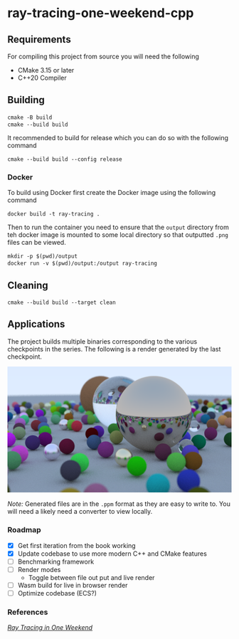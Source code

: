 # ray-tracing-one-weekend-cpp

## Requirements

For compiling this project from source you will need the following

- CMake 3.15 or later
- C++20 Compiler

## Building

```shell
cmake -B build
cmake --build build
```

It recommended to build for release which you can do so with the following command

```shell
cmake --build build --config release
```

### Docker

To build using Docker first create the Docker image using the following command

```shell
docker build -t ray-tracing .
```

Then to run the container you need to ensure that the `output` directory from teh docker image is mounted to some local directory so that outputted `.png` files can be viewed.

```shell
mkdir -p $(pwd)/output
docker run -v $(pwd)/output:/output ray-tracing
```

## Cleaning

```shell
cmake --build build --target clean
```

## Applications

The project builds multiple binaries corresponding to the various checkpoints in the series. The following is a render generated by the last checkpoint.

![Output of final render with ray depth of 10](resources/final_scene.png)

_Note:_ Generated files are in the `.ppm` format as they are easy to write to. You will need a likely need a converter to view locally.

### Roadmap

- [x] Get first iteration from the book working
- [x] Update codebase to use more modern C++ and CMake features
- [ ] Benchmarking framework
- [ ] Render modes
  - Toggle between file out put and live render
- [ ] Wasm build for live in browser render
- [ ] Optimize codebase (ECS?)

### References

[_Ray Tracing in One Weekend_](https://raytracing.github.io/books/RayTracingInOneWeekend.html)
